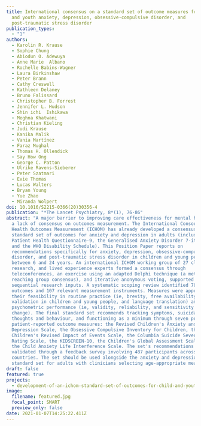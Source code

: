 ```yaml
---
title: International consensus on a standard set of outcome measures for child
  and youth anxiety, depression, obsessive-compulsive disorder, and
  post-traumatic stress disorder
publication_types:
  - "1"
authors:
  - Karolin R. Krause
  - Sophie Chung
  - Abiodun O. Adewuya
  - Anne Marie  Albano 
  - Rochelle Babins-Wagner 
  - Laura Birkinshaw
  - Peter Brann 
  - Cathy Creswell 
  - Kathleen Delaney 
  - Bruno Falissard 
  - Christopher B. Forrest 
  - Jennifer L. Hudson
  - Shin ichi  Ishikawa 
  - Meghna Khatwani 
  - Christian Kieling 
  - Judi Krause 
  - Kanika Malik 
  - Vania Martínez 
  - Faraz Mughal 
  - Thomas H. Ollendick
  - Say How Ong 
  - George C. Patton 
  - Ulrike Ravens-Sieberer 
  - Peter Szatmari 
  - Evie Thomas 
  - Lucas Walters 
  - Bryan Young 
  - Yue Zhao
  - Miranda Wolpert
doi: 10.1016/S2215-0366(20)30356-4
publication: "*The Lancet Psychiatry, 8*(1), 76-86"
abstract: "A major barrier to improving care effectiveness for mental health is
  a lack of consensus on outcomes measurement. The International Consortium for
  Health Outcomes Measurement (ICHOM) has already developed a consensus-based
  standard set of outcomes for anxiety and depression in adults (including the
  Patient Health Questionnaire-9, the Generalised Anxiety Disorder 7-item Scale,
  and the WHO Disability Schedule). This Position Paper reports on
  recommendations specifically for anxiety, depression, obsessive-compulsive
  disorder, and post-traumatic stress disorder in children and young people aged
  between 6 and 24 years. An international ICHOM working group of 27 clinical,
  research, and lived experience experts formed a consensus through
  teleconferences, an exercise using an adapted Delphi technique (a method for
  reaching group consensus), and iterative anonymous voting, supported by
  sequential research inputs. A systematic scoping review identified 70 possible
  outcomes and 107 relevant measurement instruments. Measures were appraised for
  their feasibility in routine practice (ie, brevity, free availability,
  validation in children and young people, and language translation) and
  psychometric performance (ie, validity, reliability, and sensitivity to
  change). The final standard set recommends tracking symptoms, suicidal
  thoughts and behaviour, and functioning as a minimum through seven primarily
  patient-reported outcome measures: the Revised Children's Anxiety and
  Depression Scale, the Obsessive Compulsive Inventory for Children, the
  Children's Revised Impact of Events Scale, the Columbia Suicide Severity
  Rating Scale, the KIDSCREEN-10, the Children's Global Assessment Scale, and
  the Child Anxiety Life Interference Scale. The set's recommendations were
  validated through a feedback survey involving 487 participants across 45
  countries. The set should be used alongside the anxiety and depression
  standard set for adults with clinicians selecting age-appropriate measures."
draft: false
featured: true
projects:
  - development-of-an-ichom-standard-set-of-outcomes-for-child-and-youth-anxiety-depression-ocd-and-ptsd
image:
  filename: featured.jpg
  focal_point: SMART
  preview_only: false
date: 2021-01-07T14:25:22.411Z
---
```

